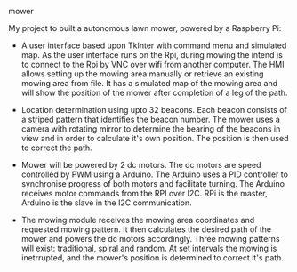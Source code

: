 mower

My project to built a autonomous lawn mower, powered by a Raspberry Pi:

- A user interface based upon TkInter with command menu and simulated map. As the user interface runs on the Rpi, during mowing the intend is to connect to the Rpi by VNC over wifi from another computer. The HMI allows setting up the mowing area manually or retrieve an existing mowing area from file. It has a simulated map of the mowing area and will show the position of the mower after completion of a leg of the path. 

- Location determination using upto 32 beacons. Each beacon consists of a striped pattern that identifies the beacon number. The mower uses a camera with rotating mirror to determine the bearing of the beacons in view and in order to calculate it's own position. The position is then used to correct the path. 

- Mower will be powered by 2 dc motors. The dc motors are speed controlled by PWM using a Arduino. The Arduino uses a PID controller to synchronise progress of both motors and facilitate turning. The Arduino receives motor commands from the RPI over I2C. RPi is the master, Arduino is the slave in the I2C communication.

- The mowing module receives the mowing area coordinates and requested mowing pattern. It then calculates the desired path of the mower and powers the dc motors accordingly. Three mowing patterns will exist: traditional, spiral and random. At set intervals the mowing is inetrrupted, and the mower's position is determined to correct it's path.
